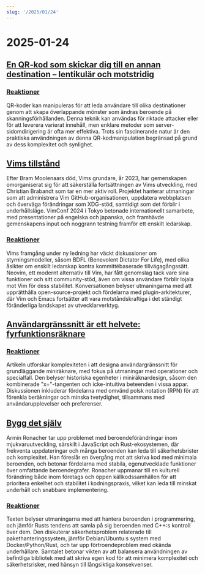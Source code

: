 ```yaml
---
slug: '/2025/01/24'
---
```


# 2025-01-24

## [En QR-kod som skickar dig till en annan destination – lentikulär och motstridig](https://mstdn.social/@isziaui/113874436953157913)

### [Reaktioner](https://news.ycombinator.com/item?id=42809268)

QR-koder kan manipuleras för att leda användare till olika destinationer genom att skapa överlappande mönster som ändras beroende på skanningsförhållanden. Denna teknik kan användas för riktade attacker eller för att leverera varierat innehåll, men enklare metoder som server-sidomdirigering är ofta mer effektiva. Trots sin fascinerande natur är den praktiska användningen av denna QR-kodmanipulation begränsad på grund av dess komplexitet och synlighet.

## [Vims tillstånd](https://lwn.net/Articles/1002342/)

Efter Bram Moolenaars död, Vims grundare, år 2023, har gemenskapen omorganiserat sig för att säkerställa fortsättningen av Vims utveckling, med Christian Brabandt som tar en mer aktiv roll. Projektet hanterar utmaningar som att administrera Vim GitHub-organisationen, uppdatera webbplatsen och överväga förändringar som XDG-stöd, samtidigt som det förblir i underhållsläge. VimConf 2024 i Tokyo betonade internationellt samarbete, med presentationer på engelska och japanska, och framhävde gemenskapens input och noggrann testning framför ett enskilt ledarskap.

### [Reaktioner](https://news.ycombinator.com/item?id=42810176)

Vims framgång under ny ledning har väckt diskussioner om styrningsmodeller, såsom BDFL (Benevolent Dictator For Life), med olika åsikter om enskilt ledarskap kontra kommittébaserade tillvägagångssätt. Neovim, ett modernt alternativ till Vim, har fått genomslag tack vare sina funktioner och sitt community-stöd, även om vissa användare förblir lojala mot Vim för dess stabilitet. Konversationen belyser utmaningarna med att upprätthålla open-source-projekt och fördelarna med plugin-arkitekturer, där Vim och Emacs fortsätter att vara motståndskraftiga i det ständigt föränderliga landskapet av utvecklarverktyg.

## [Användargränssnitt är ett helvete: fyrfunktionsräknare](https://lcamtuf.substack.com/p/ui-is-hell-four-function-calculators)

### [Reaktioner](https://news.ycombinator.com/item?id=42810300)

Artikeln utforskar komplexiteten i att designa användargränssnitt för grundläggande miniräknare, med fokus på utmaningar med operationer och specialfall. Den belyser historiska egenheter i miniräknardesign, såsom den kombinerade "x÷"-tangenten och icke-intuitiva beteenden i vissa appar. Diskussionen inkluderar fördelarna med omvänd polsk notation (RPN) för att förenkla beräkningar och minska tvetydighet, tillsammans med användarupplevelser och preferenser.

## [Bygg det själv](https://lucumr.pocoo.org/2025/1/24/build-it-yourself/)

Armin Ronacher tar upp problemet med beroendeförändringar inom mjukvaruutveckling, särskilt i JavaScript och Rust-ekosystemen, där frekventa uppdateringar och många beroenden kan leda till säkerhetsbrister och komplexitet. Han föreslår en övergång mot att skriva kod med minimala beroenden, och betonar fördelarna med stabila, egenutvecklade funktioner över omfattande beroendegrafer. Ronacher uppmanar till en kulturell förändring både inom företags och öppen källkodssamhällen för att prioritera enkelhet och stabilitet i kodningspraxis, vilket kan leda till minskat underhåll och snabbare implementering.

### [Reaktioner](https://news.ycombinator.com/item?id=42812641)

Texten belyser utmaningarna med att hantera beroenden i programmering, och jämför Rusts tendens att samla på sig beroenden med C++:s kontroll över dem. Den diskuterar säkerhetsproblem relaterade till pakethanteringssystem, jämför Debian/Ubuntu:s system med Docker/Python/Rust, och tar upp förtroendeproblem med okända underhållare. Samtalet betonar vikten av att balansera användningen av befintliga bibliotek med att skriva egen kod för att minimera komplexitet och säkerhetsrisker, med hänsyn till långsiktiga konsekvenser.

<head>
  <meta property="og:title" content="En QR-kod som skickar dig till en annan destination – lentikulär och motstridig" />
  <meta property="og:type" content="website" />
  <meta property="og:image" content="https://og.cho.sh/api/og/?title=En%20QR-kod%20som%20skickar%20dig%20till%20en%20annan%20destination%20%E2%80%93%20lentikul%C3%A4r%20och%20motstridig&subheading=fredag%2024%20januari%202025%3A%20Sammanfattning%20av%20Hacker%20News" />
</head>
